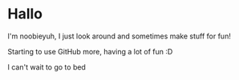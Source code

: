# Hallo
I'm noobieyuh, I just look around and sometimes make stuff for fun!

Starting to use GitHub more, having a lot of fun :D

I can't wait to go to bed
<!---
noobieyuh/noobieyuh is a ✨ special ✨ repository because its `README.md` (this file) appears on your GitHub profile.
You can click the Preview link to take a look at your changes.
--->

